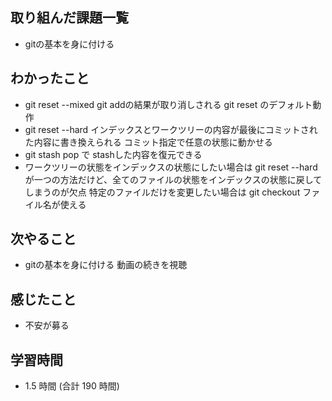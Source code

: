 ## 取り組んだ課題一覧
- gitの基本を身に付ける
## わかったこと
- git reset --mixed git addの結果が取り消しされる git reset のデフォルト動作
- git reset --hard インデックスとワークツリーの内容が最後にコミットされた内容に書き換えられる コミット指定で任意の状態に動かせる
- git stash pop で stashした内容を復元できる
- ワークツリーの状態をインデックスの状態にしたい場合は git reset --hard が一つの方法だけど、全てのファイルの状態をインデックスの状態に戻してしまうのが欠点
  特定のファイルだけを変更したい場合は git checkout ファイル名が使える
## 次やること
- gitの基本を身に付ける 動画の続きを視聴
## 感じたこと
- 不安が募る
## 学習時間
- 1.5 時間 (合計 190 時間)
